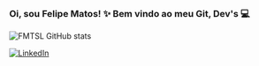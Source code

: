 ### Oi, sou Felipe Matos! ✨ Bem vindo ao meu Git, Dev's 💻

![FMTSL GitHub stats](https://github-readme-stats.vercel.app/api?username=FMTSL_icons=true&theme=radical)



[![LinkedIn](https://img.shields.io/badge/LinkedIn-0077B5?style=for-the-badge&logo=linkedin&logoColor=white)](https://www.linkedin.com/in/felipematoslima/)
